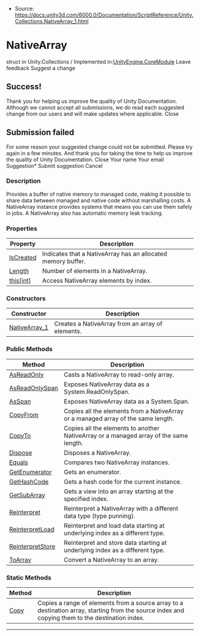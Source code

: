 * Source: https://docs.unity3d.com/6000.0/Documentation/ScriptReference/Unity.Collections.NativeArray_1.html

# NativeArray<T0>
struct in Unity.Collections
/
Implemented in:[UnityEngine.CoreModule](https://docs.unity3d.com/6000.0/Documentation/ScriptReference/UnityEngine.CoreModule.html)
Leave feedback
Suggest a change
## Success!
Thank you for helping us improve the quality of Unity Documentation. Although we cannot accept all submissions, we do read each suggested change from our users and will make updates where applicable.
Close
## Submission failed
For some reason your suggested change could not be submitted. Please <a>try again</a> in a few minutes. And thank you for taking the time to help us improve the quality of Unity Documentation.
Close
Your name Your email Suggestion* Submit suggestion
Cancel
### Description
Provides a buffer of native memory to managed code, making it possible to share data between managed and native code without marshalling costs.
A NativeArray instance provides systems that means you can use them safely in jobs. A NativeArray also has automatic memory leak tracking.
### Properties
Property | Description  
---|---  
[IsCreated](https://docs.unity3d.com/6000.0/Documentation/ScriptReference/Unity.Collections.NativeArray_1.IsCreated.html) | Indicates that a NativeArray<T0> has an allocated memory buffer.  
[Length](https://docs.unity3d.com/6000.0/Documentation/ScriptReference/Unity.Collections.NativeArray_1.Length.html) | Number of elements in a NativeArray<T0>.  
[this[int]](https://docs.unity3d.com/6000.0/Documentation/ScriptReference/Unity.Collections.NativeArray_1.Index_operator.html) | Access NativeArray<T0> elements by index.  
### Constructors
Constructor | Description  
---|---  
[NativeArray_1](https://docs.unity3d.com/6000.0/Documentation/ScriptReference/Unity.Collections.NativeArray_1-ctor.html) | Creates a NativeArray from an array of elements.  
### Public Methods
Method | Description  
---|---  
[AsReadOnly](https://docs.unity3d.com/6000.0/Documentation/ScriptReference/Unity.Collections.NativeArray_1.AsReadOnly.html) | Casts a NativeArray<T0> to read-only array.  
[AsReadOnlySpan](https://docs.unity3d.com/6000.0/Documentation/ScriptReference/Unity.Collections.NativeArray_1.AsReadOnlySpan.html) | Exposes NativeArray<T0> data as a System.ReadOnlySpan<T>.  
[AsSpan](https://docs.unity3d.com/6000.0/Documentation/ScriptReference/Unity.Collections.NativeArray_1.AsSpan.html) | Exposes NativeArray<T0> data as a System.Span<T>.  
[CopyFrom](https://docs.unity3d.com/6000.0/Documentation/ScriptReference/Unity.Collections.NativeArray_1.CopyFrom.html) | Copies all the elements from a NativeArray<T0> or a managed array of the same length.  
[CopyTo](https://docs.unity3d.com/6000.0/Documentation/ScriptReference/Unity.Collections.NativeArray_1.CopyTo.html) | Copies all the elements to another NativeArray<T0> or a managed array of the same length.  
[Dispose](https://docs.unity3d.com/6000.0/Documentation/ScriptReference/Unity.Collections.NativeArray_1.Dispose.html) | Disposes a NativeArray<T0>.  
[Equals](https://docs.unity3d.com/6000.0/Documentation/ScriptReference/Unity.Collections.NativeArray_1.Equals.html) | Compares two NativeArray<T0> instances.  
[GetEnumerator](https://docs.unity3d.com/6000.0/Documentation/ScriptReference/Unity.Collections.NativeArray_1.GetEnumerator.html) | Gets an enumerator.  
[GetHashCode](https://docs.unity3d.com/6000.0/Documentation/ScriptReference/Unity.Collections.NativeArray_1.GetHashCode.html) | Gets a hash code for the current instance.  
[GetSubArray](https://docs.unity3d.com/6000.0/Documentation/ScriptReference/Unity.Collections.NativeArray_1.GetSubArray.html) | Gets a view into an array starting at the specified index.  
[Reinterpret](https://docs.unity3d.com/6000.0/Documentation/ScriptReference/Unity.Collections.NativeArray_1.Reinterpret.html) | Reinterpret a NativeArray<T0> with a different data type (type punning).  
[ReinterpretLoad](https://docs.unity3d.com/6000.0/Documentation/ScriptReference/Unity.Collections.NativeArray_1.ReinterpretLoad.html) | Reinterpret and load data starting at underlying index as a different type.  
[ReinterpretStore](https://docs.unity3d.com/6000.0/Documentation/ScriptReference/Unity.Collections.NativeArray_1.ReinterpretStore.html) | Reinterpret and store data starting at underlying index as a different type.  
[ToArray](https://docs.unity3d.com/6000.0/Documentation/ScriptReference/Unity.Collections.NativeArray_1.ToArray.html) | Convert a NativeArray<T0> to an array.  
### Static Methods
Method | Description  
---|---  
[Copy](https://docs.unity3d.com/6000.0/Documentation/ScriptReference/Unity.Collections.NativeArray_1.Copy.html) | Copies a range of elements from a source array to a destination array, starting from the source index and copying them to the destination index.  
* * *
